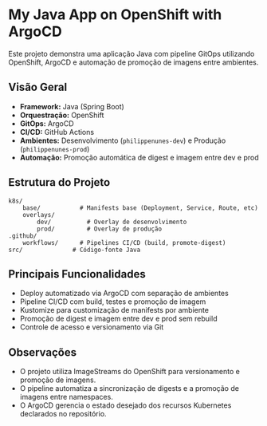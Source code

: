 
# My Java App on OpenShift with ArgoCD

Este projeto demonstra uma aplicação Java com pipeline GitOps utilizando OpenShift, ArgoCD e automação de promoção de imagens entre ambientes.

## Visão Geral
- **Framework:** Java (Spring Boot)
- **Orquestração:** OpenShift
- **GitOps:** ArgoCD
- **CI/CD:** GitHub Actions
- **Ambientes:** Desenvolvimento (`philippenunes-dev`) e Produção (`philippenunes-prod`)
- **Automação:** Promoção automática de digest e imagem entre dev e prod

## Estrutura do Projeto
```
k8s/
	base/           # Manifests base (Deployment, Service, Route, etc)
	overlays/
		dev/          # Overlay de desenvolvimento
		prod/         # Overlay de produção
.github/
	workflows/      # Pipelines CI/CD (build, promote-digest)
src/              # Código-fonte Java
```

## Principais Funcionalidades
- Deploy automatizado via ArgoCD com separação de ambientes
- Pipeline CI/CD com build, testes e promoção de imagem
- Kustomize para customização de manifests por ambiente
- Promoção de digest e imagem entre dev e prod sem rebuild
- Controle de acesso e versionamento via Git

## Observações
- O projeto utiliza ImageStreams do OpenShift para versionamento e promoção de imagens.
- O pipeline automatiza a sincronização de digests e a promoção de imagens entre namespaces.
- O ArgoCD gerencia o estado desejado dos recursos Kubernetes declarados no repositório.

